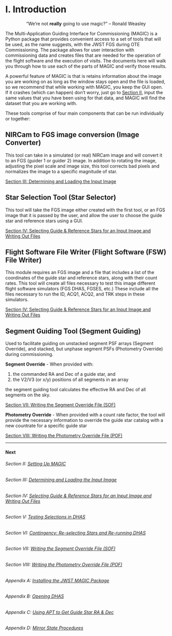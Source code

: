 I. Introduction
===============

<p align="center">
  “We’re not <b>really</b> going to use magic?” – Ronald Weasley
</p>


The Multi-Application Guiding Interface for Commissioning (MAGIC) is a Python package that provides convenient access to a set of tools that will be used, as the name suggests, with the JWST FGS during OTE Commissioning. The package allows for user interaction with commissioning data and creates files that are needed for the operation of the flight software and the execution of visits. The documents here will walk you through how to use each of the parts of MAGIC and verify those results. 

A powerful feature of MAGIC is that is retains information about the image you are working on as long as the window stays open and the file is loaded, so we recommend that while working with MAGIC, you keep the GUI open. If it crashes (which can happen) don’t worry, just go to [Section II](ii_setting_up.md), input the same values that you have been using for that data, and MAGIC will find the dataset that you are working with. 

These tools comprise of four main components that can be run individually
or together:

NIRCam to FGS image conversion (Image Converter) 
------------------------------------------------
This tool can take in a simulated (or real) NIRCam image and will convert
it to an FGS (guider 1 or guider 2) image. In addition to rotating the image,
adjusting the pixel scale and image size, this tool corrects bad pixels and
normalizes the image to a specific magnitude of star.

[Section III: Determining and Loading the Input Image](iii_determining_and_loading_the_input_image.md)

Star Selection Tool (Star Selector)
-----------------------------------
This tool will take the FGS image either created with the first tool, or
an FGS image that it is passed by the user, and allow the user to choose
the guide star and reference stars using a GUI.

[Section IV: Selecting Guide & Reference Stars for an Input Image and Writing Out Files](iv_select_stars_and_write_files.md)

Flight Software File Writer (Flight Software (FSW) File Writer)
---------------------------------------------------------------
This module requires an FGS image and a file that includes a list of the
coordinates of the guide star and reference stars, along with their count
rates. This tool will create all files necessary to test this image different
flight software simulators (FGS DHAS, FGSES, etc.) These include all the
files necessary to run the ID, ACQ1, ACQ2, and TRK steps in these simulators.

[Section IV: Selecting Guide & Reference Stars for an Input Image and Writing Out Files](iv_select_stars_and_write_files.md)

Segment Guiding Tool (Segment Guiding)
--------------------------------------
Used to facilitate guiding on unstacked segment PSF arrays (Segment Override), and stacked, but unphase 
segment PSFs (Photometry Override) during commissioning. 

**Segment Override** - When provided with:
1. the commanded RA and Dec of a guide star, and
2. the V2/V3 (or x/y) positions of all segments in an array

the segment guiding tool calculates the
effective RA and Dec of all segments on the sky.

[Section VII: Writing the Segment Override File (SOF)](vii_write_sof.md)

**Photometry Override** - When provided with a count rate factor, the tool will provide
the necessary information to override the guide star catalog with 
a new countrate for a specific guide star

[Section VIII: Writing the Photometry Override File (POF)](viii_write_pof.md)

----------------------------------------------------

#### Next

###### Section II: [Setting Up MAGIC](ii_setting_up.md)

###### Section III: [Determining and Loading the Input Image](iii_determining_and_loading_the_input_image.md)

###### Section IV: [Selecting Guide & Reference Stars for an Input Image and Writing Out Files](iv_select_stars_and_write_files.md)

###### Section V: [Testing Selections in DHAS](v_testing_in_dhas.md)

###### Section VI: [Contingency: Re-selecting Stars and Re-running DHAS](vi_contingency_reselect_stars.md)

###### Section VII: [Writing the Segment Override File (SOF)](vii_write_sof.md)

###### Section VIII: [Writing the Photometry Override File (POF)](viii_write_pof.md)

###### Appendix A: [Installing the JWST MAGIC Package](appendix_a_installing_magic.md)

###### Appendix B: [Opening DHAS](appendix_b_opening_dhas.md)

###### Appendix C: [Using APT to Get Guide Star RA & Dec](appendix_c_apt.md)

###### Appendix D: [Mirror State Procedures](appendix_d_mirror_states.md)


